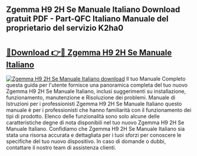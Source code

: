 ## Zgemma H9 2H Se Manuale Italiano Download gratuit PDF - Part-QFC Italiano Manuale del proprietario del servizio K2ha0

# <h2><a href="http://dfdsguo.blite.top/?on=Zgemma+H9+2H+Se+Manuale+Italiano">🔗Download 👉🔴 Zgemma H9 2H Se Manuale Italiano</a></h2>

[![Zgemma H9 2H Se Manuale Italiano download](https://i.imgur.com/lujVjoI.png)](http://dfdsguo.blite.top/?on=Zgemma+H9+2H+Se+Manuale+Italiano)
Il tuo Manuale Completo questa guida per l'utente fornisce una panoramica completa del tuo nuovo Zgemma H9 2H Se Manuale Italiano, inclusi suggerimenti su installazione, funzionamento, manutenzione e Risoluzione dei problemi. Manuale di Istruzioni per i professionisti Zgemma H9 2H Se Manuale Italiano questo manuale è per i professionisti che hanno familiarità con il funzionamento dei tipi di prodotto. Elenco delle funzionalità sono solo alcune delle caratteristiche degne di nota disponibili nel tuo nuovo Zgemma H9 2H Se Manuale Italiano. Confidiamo che Zgemma H9 2H Se Manuale Italiano sia stata una risorsa accurata e dettagliata per i tuoi sforzi per conoscere le specifiche del tuo nuovo dispositivo. In caso di domande o dubbi, contattare il nostro team di assistenza clienti.
